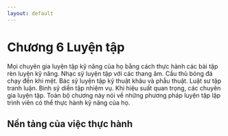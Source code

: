 ```yaml
---
layout: default
---
```


# Chương 6 Luyện tập

Mọi chuyên gia luyện tập kỹ năng của họ bằng cách thực hành các bài tập rèn luyện kỹ năng. Nhạc sỹ luyện tập với các thang âm. Cầu thủ bóng đá chạy đến khi mệt. Bác sỹ luyện tập kỹ thuật khâu và phẫu thuật. Luật sư tập tranh luận. Binh sỹ diễn tập nhiệm vụ. Khi hiệu suất quan trọng, các chuyên gia luyện tập. Toàn bộ chương này nói về những phương pháp luyện tập lập trình viên có thể thực hành kỹ năng của họ.

## Nền tảng của việc thực hành
